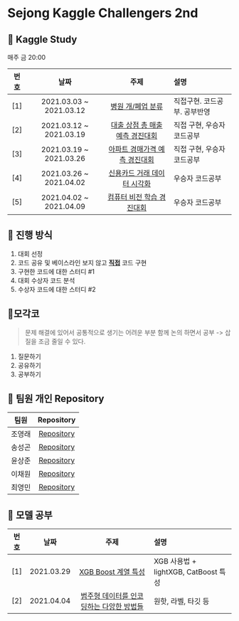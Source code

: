 # Sejong Kaggle Challengers 2nd


## 📌 Kaggle Study 

매주 금 20:00

| 번호 | 날짜 | 주제 | 설명 |
|:---:|:---:|:---:|:---|
| [1] |2021.03.03 ~ 2021.03.12| [병원 개/폐업 분류](https://dacon.io/competitions/official/9565/overview/)|직접구현. 코드공부. 공부반영 |
| [2] |2021.03.12 ~ 2021.03.19| [대출 상점 총 매출 예측 경진대회](https://dacon.io/competitions/official/136/overview/description/)|직접 구현, 우승자 코드공부 |
| [3] |2021.03.19 ~ 2021.03.26| [아파트 경매가격 예측 경진대회](https://dacon.io/competitions/official/17801/overview/description/)|직접 구현, 우승자 코드공부 |
| [4] |2021.03.26 ~ 2021.04.02| [신용카드 거래 데이터 시각화](https://dacon.io/competitions/official/42473/overview/description/)| 우승자 코드공부 |
| [5] |2021.04.02 ~ 2021.04.09| [컴퓨터 비전 학습 경진대회](https://dacon.io/competitions/official/235626/overview/description/)| 우승자 코드공부 |



## 📌 진행 방식 

1. 대회 선정
2. 코드 공유 및 베이스라인 보지 않고 <u>**직접**</u> 코드 구현
3. 구현한 코드에 대한 스터디 #1
4. 대회 수상자 코드 분석
5. 수상자 코드에 대한 스터디 #2

## 📌모각코
> 문제 해결에 있어서 공통적으로 생기는 어려운 부분 함께 논의 하면서 공부 -> 삽질을 조금 줄일 수 있다.

1. 질문하기
2. 공유하기
3. 공부하기

## 📌 팀원 개인 Repository

| 팀원 | Repository |
| :--------: | :--------: |
| 조영래 |[Repository](https://github.com/Sejong-Kaggle-Challengers-2nd/Cho-D-YoungRae)|
| 송성곤 |[Repository](https://github.com/Sejong-Kaggle-Challengers-2nd/Sunggon_Song)|
| 윤상준 |[Repository](https://github.com/Sejong-Kaggle-Challengers-2nd/Yoon_SangJun)|
| 이채원 |[Repository](https://github.com/Sejong-Kaggle-Challengers-2nd/chaewon)|
| 최영민 |[Repository](https://github.com/Sejong-Kaggle-Challengers-2nd/Choi_YoungMin)|

## 📌 모델 공부 

| 번호 | 날짜 | 주제 | 설명 |
|:---:|:---:|:---:|:---|
| [1] |2021.03.29| [XGB Boost 계열 특성](https://github.com/Sejong-Kaggle-Challengers-2nd/Yoon_SangJun/blob/main/Booster.ipynb)|XGB 사용법 + lightXGB, CatBoost 특성 |
| [2] |2021.04.04| [범주형 데이터를 인코딩하는 다앙한 방법들](https://github.com/Sejong-Kaggle-Challengers-2nd/Sunggon_Song/blob/master/individual/encode_categorical.ipynb)|원핫, 라벨, 타깃 등 |

